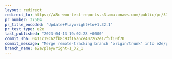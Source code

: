 ```yaml
---
layout: redirect
redirect_to: https://a8c-woo-test-reports.s3.amazonaws.com/public/pr/37504/e2e/index.html
pr_number: 37504
pr_title_encoded: "Update+Playwright+to+1.32.1"
pr_test_type: e2e
last_published: "2023-04-13 19:02:28 +0000"
commit_sha: 0411c19c62fb8c93f1aa5ce407262e17f5f10f70
commit_message: "Merge remote-tracking branch 'origin/trunk' into e2e/playwright-1_32_1"
branch_name: e2e/playwright-1_32_1
---
```

